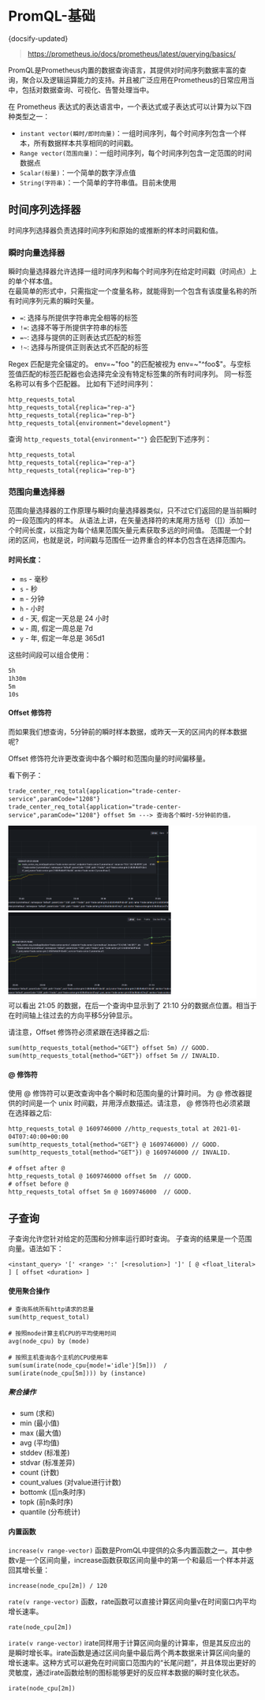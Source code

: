 # PromQL-基础
{docsify-updated}

> https://prometheus.io/docs/prometheus/latest/querying/basics/

PromQL是Prometheus内置的数据查询语言，其提供对时间序列数据丰富的查询，聚合以及逻辑运算能力的支持。并且被广泛应用在Prometheus的日常应用当中，包括对数据查询、可视化、告警处理当中。

在 Prometheus 表达式的表达语言中，一个表达式或子表达式可以计算为以下四种类型之一：
+ `instant vector(瞬时/即时向量)`：一组时间序列，每个时间序列包含一个样本，所有数据样本共享相同的时间戳。
+ `Range vector(范围向量)`：一组时间序列，每个时间序列包含一定范围的时间数据点
+ `Scalar(标量)`：一个简单的数字浮点值
+ `String(字符串)`：一个简单的字符串值。目前未使用

## 时间序列选择器
时间序列选择器负责选择时间序列和原始的或推断的样本时间戳和值。

### 瞬时向量选择器
瞬时向量选择器允许选择一组时间序列和每个时间序列在给定时间戳（时间点）上的单个样本值。   
在最简单的形式中，只需指定一个度量名称，就能得到一个包含有该度量名称的所有时间序列元素的瞬时矢量。

+ `=`: 选择与所提供字符串完全相等的标签
+ `!=`: 选择不等于所提供字符串的标签
+ `=~`: 选择与提供的正则表达式匹配的标签
+ `!~`: 选择与所提供正则表达式不匹配的标签

Regex 匹配是完全锚定的。 env=~"foo "的匹配被视为 env=~"^foo$"。与空标签值匹配的标签匹配器也会选择完全没有特定标签集的所有时间序列。 同一标签名称可以有多个匹配器。
比如有下述时间序列：
```
http_requests_total
http_requests_total{replica="rep-a"}
http_requests_total{replica="rep-b"}
http_requests_total{environment="development"}
```
查询 `http_requests_total{environment=""}` 会匹配到下述序列：
```
http_requests_total
http_requests_total{replica="rep-a"}
http_requests_total{replica="rep-b"}
```

### 范围向量选择器
范围向量选择器的工作原理与瞬时向量选择器类似，只不过它们返回的是当前瞬时的一段范围内的样本。 从语法上讲，在矢量选择符的末尾用方括号（[]）添加一个时间长度，以指定为每个结果范围矢量元素获取多远的时间值。 范围是一个封闭的区间，也就是说，时间戳与范围任一边界重合的样本仍包含在选择范围内。
 
#### 时间长度：
+ `ms` - 毫秒 
+ `s` - 秒 
+ `m` - 分钟 
+ `h` - 小时 
+ `d` - 天, 假定一天总是 24 小时 
+ `w` - 周, 假定一周总是 7d 
+ `y` - 年, 假定一年总是 365d1

这些时间段可以组合使用：
```
5h
1h30m
5m
10s
```

#### Offset 修饰符
而如果我们想查询，5分钟前的瞬时样本数据，或昨天一天的区间内的样本数据呢?

Offset 修饰符允许更改查询中各个瞬时和范围向量的时间偏移量。

看下例子：
```
trade_center_req_total{application="trade-center-service",paramCode="1208"}
trade_center_req_total{application="trade-center-service",paramCode="1208"} offset 5m ---> 查询各个瞬时-5分钟前的值，
```
<center><img src="/pics/prometheus-offset.png" alt=""></center>
可以看出 21:05 的数据，在后一个查询中显示到了 21:10 分的数据点位置。相当于在时间轴上往过去的方向平移5分钟显示。

请注意，Offset 修饰符必须紧跟在选择器之后:
```
sum(http_requests_total{method="GET"} offset 5m) // GOOD.
sum(http_requests_total{method="GET"}) offset 5m // INVALID.
```

#### @ 修饰符
使用 @ 修饰符可以更改查询中各个瞬时和范围向量的计算时间。 为 @ 修改器提供的时间是一个 unix 时间戳，并用浮点数描述。请注意， @ 修饰符也必须紧跟在选择器之后:

```
http_requests_total @ 1609746000 //http_requests_total at 2021-01-04T07:40:00+00:00
sum(http_requests_total{method="GET"} @ 1609746000) // GOOD.
sum(http_requests_total{method="GET"}) @ 1609746000 // INVALID.

# offset after @
http_requests_total @ 1609746000 offset 5m  // GOOD.
# offset before @
http_requests_total offset 5m @ 1609746000  // GOOD.
```

## 子查询
子查询允许您针对给定的范围和分辨率运行即时查询。 子查询的结果是一个范围向量。语法如下：
```
<instant_query> '[' <range> ':' [<resolution>] ']' [ @ <float_literal> ] [ offset <duration> ]
```

#### 使用聚合操作
```
# 查询系统所有http请求的总量
sum(http_request_total)

# 按照mode计算主机CPU的平均使用时间
avg(node_cpu) by (mode)

# 按照主机查询各个主机的CPU使用率
sum(sum(irate(node_cpu{mode!='idle'}[5m]))  / sum(irate(node_cpu[5m]))) by (instance)
```

##### 聚合操作
+ sum (求和)
+ min (最小值)
+ max (最大值)
+ avg (平均值)
+ stddev (标准差)
+ stdvar (标准差异)
+ count (计数)
+ count_values (对value进行计数)
+ bottomk (后n条时序)
+ topk (前n条时序)
+ quantile (分布统计)

#### 内置函数
`increase(v range-vector)` 函数是PromQL中提供的众多内置函数之一。其中参数v是一个区间向量，increase函数获取区间向量中的第一个和最后一个样本并返回其增长量：
```
increase(node_cpu[2m]) / 120
```

`rate(v range-vector)` 函数，rate函数可以直接计算区间向量v在时间窗口内平均增长速率。
```
rate(node_cpu[2m])
```


`irate(v range-vector)` irate同样用于计算区间向量的计算率，但是其反应出的是瞬时增长率。irate函数是通过区间向量中最后两个两本数据来计算区间向量的增长速率。这种方式可以避免在时间窗口范围内的“长尾问题”，并且体现出更好的灵敏度，通过irate函数绘制的图标能够更好的反应样本数据的瞬时变化状态。
```
irate(node_cpu[2m])
```